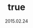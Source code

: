 ---
wip: "True"
id: "9900"
title:
  de: "Schatzkarte aus der Thorne-Ära"
  en: "Thorne Dynasty Map"
  fr: "Carte de la dynastie des Thorne"
  ja: "ソーン朝時代の地図"
  cn: "索恩朝时代的地图"
  ko: "손씨 왕조 시대의 지도"
layout: treasuremap
page_type: guide
categories: "treasuremap"
instanceType: "treasuremap"
date: "2015.02.24"
patchNumber: "2.51"
patchName: "The Gold Saucer"
expac: "arr"
image: "/assets/img/content/klassen/Chocobo.webp"
terms:
    - term: "TreasureMaps"
    - term: "The Gold Saucer"
sortid: 8
order: 8
plvl: 50
slug: "schatzkarte_aus_der_thorne_aera"
maxpartysize: 1
zones:
  - zonename: "Central Shroud"
    fullimage: "/assets/img/treasuremaps/Schatzkarte aus der Thorne-Ära/Tiefer Wald/Tiefer Wald.webp"
    subimage:
      - "/assets/img/treasuremaps/Schatzkarte aus der Thorne-Ära/Tiefer Wald/A.webp"
      - "/assets/img/treasuremaps/Schatzkarte aus der Thorne-Ära/Tiefer Wald/B.webp"
  - zonename: "Lower La Noscea"
    fullimage: "/assets/img/treasuremaps/Schatzkarte aus der Thorne-Ära/Unteres La Noscea/Unteres La Noscea.webp"
    subimage:
      - "/assets/img/treasuremaps/Schatzkarte aus der Thorne-Ära/Unteres La Noscea/A.webp"
      - "/assets/img/treasuremaps/Schatzkarte aus der Thorne-Ära/Unteres La Noscea/B.webp"
  - zonename: "Eastern La Noscea"
    fullimage: "/assets/img/treasuremaps/Schatzkarte aus der Thorne-Ära/Östliches La Noscea/Östliches La Noscea.webp"
    subimage:
      - "/assets/img/treasuremaps/Schatzkarte aus der Thorne-Ära/Östliches La Noscea/A.webp"
      - "/assets/img/treasuremaps/Schatzkarte aus der Thorne-Ära/Östliches La Noscea/B.webp"
  - zonename: "Western La Noscea"
    fullimage: "/assets/img/treasuremaps/Schatzkarte aus der Thorne-Ära/Westliches La Noscea/Westliches La Noscea.webp"
    subimage:
      - "/assets/img/treasuremaps/Schatzkarte aus der Thorne-Ära/Westliches La Noscea/A.webp"
      - "/assets/img/treasuremaps/Schatzkarte aus der Thorne-Ära/Westliches La Noscea/B.webp"
  - zonename: "Upper La Noscea"
    fullimage: "/assets/img/treasuremaps/Schatzkarte aus der Thorne-Ära/Oberes La Noscea/Oberes La Noscea.webp"
    subimage:
      - "/assets/img/treasuremaps/Schatzkarte aus der Thorne-Ära/Oberes La Noscea/A.webp"
      - "/assets/img/treasuremaps/Schatzkarte aus der Thorne-Ära/Oberes La Noscea/B.webp"
  - zonename: "Outer La Noscea"
    fullimage: "/assets/img/treasuremaps/Schatzkarte aus der Thorne-Ära/Äußeres La Noscea/Äußeres La Noscea.webp"
    subimage:
      - "/assets/img/treasuremaps/Schatzkarte aus der Thorne-Ära/Äußeres La Noscea/A.webp"
      - "/assets/img/treasuremaps/Schatzkarte aus der Thorne-Ära/Äußeres La Noscea/B.webp"
  - zonename: "East Shroud"
    fullimage: "/assets/img/treasuremaps/Schatzkarte aus der Thorne-Ära/Ostwald/Ostwald.webp"
    subimage:
      - "/assets/img/treasuremaps/Schatzkarte aus der Thorne-Ära/Ostwald/A.webp"
      - "/assets/img/treasuremaps/Schatzkarte aus der Thorne-Ära/Ostwald/B.webp"
  - zonename: "Western Thanalan"
    fullimage: "/assets/img/treasuremaps/Schatzkarte aus der Thorne-Ära/Westliches Thanalan/Westliches Thanalan.webp"
    subimage:
      - "/assets/img/treasuremaps/Schatzkarte aus der Thorne-Ära/Westliches Thanalan/A.webp"
      - "/assets/img/treasuremaps/Schatzkarte aus der Thorne-Ära/Westliches Thanalan/B.webp"
  - zonename: "Central Thanalan"
    fullimage: "/assets/img/treasuremaps/Schatzkarte aus der Thorne-Ära/Zentrales Thanalan/Zentrales Thanalan.webp"
    subimage:
      - "/assets/img/treasuremaps/Schatzkarte aus der Thorne-Ära/Zentrales Thanalan/A.webp"
      - "/assets/img/treasuremaps/Schatzkarte aus der Thorne-Ära/Zentrales Thanalan/B.webp"
  - zonename: "Eastern Thanalan"
    fullimage: "/assets/img/treasuremaps/Schatzkarte aus der Thorne-Ära/Östliches Thanalan/Östliches Thanalan.webp"
    subimage:
      - "/assets/img/treasuremaps/Schatzkarte aus der Thorne-Ära/Östliches Thanalan/A.webp"
      - "/assets/img/treasuremaps/Schatzkarte aus der Thorne-Ära/Östliches Thanalan/B.webp"
  - zonename: "Southern Thanalan"
    fullimage: "/assets/img/treasuremaps/Schatzkarte aus der Thorne-Ära/Südliches Thanalan/Südliches Thanalan.webp"
    subimage:
      - "/assets/img/treasuremaps/Schatzkarte aus der Thorne-Ära/Südliches Thanalan/A.webp"
      - "/assets/img/treasuremaps/Schatzkarte aus der Thorne-Ära/Südliches Thanalan/B.webp"
  - zonename: "South Shroud"
    fullimage: "/assets/img/treasuremaps/Schatzkarte aus der Thorne-Ära/Südwald/Südwald.webp"
    subimage:
      - "/assets/img/treasuremaps/Schatzkarte aus der Thorne-Ära/Südwald/A.webp"
      - "/assets/img/treasuremaps/Schatzkarte aus der Thorne-Ära/Südwald/B.webp"
  - zonename: "North Shroud"
    fullimage: "/assets/img/treasuremaps/Schatzkarte aus der Thorne-Ära/Nordwald/Nordwald.webp"
    subimage:
      - "/assets/img/treasuremaps/Schatzkarte aus der Thorne-Ära/Nordwald/A.webp"
      - "/assets/img/treasuremaps/Schatzkarte aus der Thorne-Ära/Nordwald/B.webp"
  - zonename: "Middle La Noscea"
    fullimage: "/assets/img/treasuremaps/Schatzkarte aus der Thorne-Ära/Zentrales La Noscea/Zentrales La Noscea.webp"
    subimage:
      - "/assets/img/treasuremaps/Schatzkarte aus der Thorne-Ära/Zentrales La Noscea/A.webp"
      - "/assets/img/treasuremaps/Schatzkarte aus der Thorne-Ära/Zentrales La Noscea/B.webp"
---
